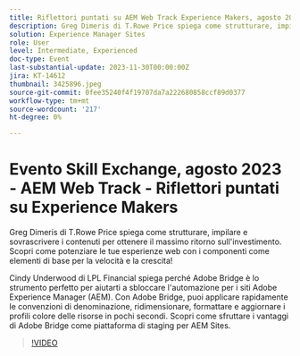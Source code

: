 ```yaml
---
title: Riflettori puntati su AEM Web Track Experience Makers, agosto 2023
description: Greg Dimeris di T.Rowe Price spiega come strutturare, impilare e sovrascrivere i contenuti per ottenere il massimo ritorno sull'investimento. Scopri come potenziare le tue esperienze web con i componenti come elementi di base per la velocità e la crescita. Cindy Underwood di LPL Financial spiega perché Adobe Bridge è lo strumento perfetto per aiutarti a sbloccare l’automazione per i siti Adobe Experience Manager (AEM). Con Adobe Bridge, puoi applicare rapidamente le convenzioni di denominazione, ridimensionare, formattare e aggiornare i profili colore delle risorse in pochi secondi. Scopri come sfruttare i vantaggi di Adobe Bridge come piattaforma di staging per i siti AEM.
solution: Experience Manager Sites
role: User
level: Intermediate, Experienced
doc-type: Event
last-substantial-update: 2023-11-30T00:00:00Z
jira: KT-14612
thumbnail: 3425896.jpeg
source-git-commit: 0fee35240f4f19707da7a222680858ccf89d0377
workflow-type: tm+mt
source-wordcount: '217'
ht-degree: 0%

---
```



# Evento Skill Exchange, agosto 2023 - AEM Web Track - Riflettori puntati su Experience Makers

Greg Dimeris di T.Rowe Price spiega come strutturare, impilare e sovrascrivere i contenuti per ottenere il massimo ritorno sull&#39;investimento. Scopri come potenziare le tue esperienze web con i componenti come elementi di base per la velocità e la crescita!

Cindy Underwood di LPL Financial spiega perché Adobe Bridge è lo strumento perfetto per aiutarti a sbloccare l&#39;automazione per i siti Adobe Experience Manager (AEM). Con Adobe Bridge, puoi applicare rapidamente le convenzioni di denominazione, ridimensionare, formattare e aggiornare i profili colore delle risorse in pochi secondi. Scopri come sfruttare i vantaggi di Adobe Bridge come piattaforma di staging per AEM Sites.

>[!VIDEO](https://video.tv.adobe.com/v/3425896/?learn=on)
